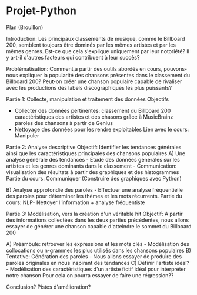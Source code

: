 # Projet-Python

Plan (Brouillon)

Introduction: 
Les principaux classements de musique, comme le Billboard 200, semblent toujours être dominés par les mêmes artistes et par les mêmes genres. Est-ce que cela s'explique uniquement par leur notoriété? Il y a-t-il d'autres facteurs qui contribuent à leur succès?

Problématisation:
Comment,à partir des outils abordés en cours, pouvons-nous expliquer la popularité des chansons présentes dans le classement du Billboard 200? Peut-on créer une chanson populaire capable de rivaliser avec les productions des labels discographiques les plus puissants?

Partie 1: Collecte, manipulation et traitement des données
Objectifs
- Collecter des données pertinentes:
    classement du Billboard 200
    caractéristiques des artistes et des chasons grâce à MusicBrainz
    paroles des chansons à partir de Genius
- Nettoyage des données pour les rendre exploitables
Lien avec le cours: Manipuler


Partie 2: Analyse descriptive
Objectif: Identifier les tendances générales ainsi que les caractéristiques principales des chansons populaires
A) Une analyse générale des tendances
    - Etude des données générales sur les artistes et les genres dominants dans le classement
    - Communication: visualisation des résultats à partir des graphiques et des histogrammes
Partie du cours: Communiquer (Construire des graphiques avec Python)

B) Analyse approfondie des paroles
    - Effectuer une analyse fréquentielle des paroles pour déterminer les thèmes et les mots récurrents.
Partie du cours: NLP- Nettoyer l'information + analyse fréquentiste

Partie 3: Modélisation, vers la création d'un véritable hit
Objectif: A partir des informations collectées dans les deux parties précédentes, nous allons essayer de générer une chanson capable d'atteindre le sommet du Billboard 200

A) Préambule: retrouver les expressions et les mots clés
    - Modélisation des collocations ou n-grammes les plus utilisés dans les chansons populaires
B) Tentative: Génération des paroles
    - Nous allons essayer de produire des paroles originales en nous inspirant des tendances
C) Définir l'artiste idéal?
    - Modélisation des caractéristiques d'un artiste fictif idéal pour interpréter notre chanson
    Pour cela on pourra essayer de faire une régression??

Conclusion?
Pistes d'amélioration? 
